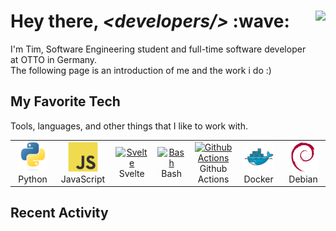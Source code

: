 <!-- 
  Inspiration taken from:
  - https://github.com/harshkumarkhatri/harshkumarkhatri
  - https://github.com/MacroPower/MacroPower
  - https://github.com/MartinHeinz/MartinHeinz
  - https://github.com/cheesits456/cheesits456
-->

<h1 align='left'>Hey there, <i>&lt;developers/&gt;</i> :wave: 
<img align='right' style='height: 140px;' src='https://media.tenor.com/ZMv97DV4HakAAAAi/fgd.gif'> </h1>
<p align='left'>I'm Tim, Software Engineering student and full-time software developer at OTTO in Germany. <br> The following page is an introduction of me and the work i do :)</p>


## My Favorite Tech
<p> Tools, languages, and other things that I like to work with. </p>

<!-- Icons: https://devicon.dev/ -->
<table>
  <tr>
    <td align="center" width="96">
      <a href="#">
        <img src="./img/python-original.svg" width="48" height="48" alt="Python" />
      </a>
      <br>Python
    </td>
    <td align="center" width="96">
      <a href="#">
        <img src="./img/javascript-original.svg" width="48" height="48" alt="JavaScript" />
      </a>
      <br>JavaScript
    </td>
    <td align="center"  width="96">
      <a href="#">
        <img src="https://cdn.jsdelivr.net/gh/devicons/devicon@latest/icons/svelte/svelte-original.svg" width="48" height="48" alt="Svelte" />
      </a>
      <br>Svelte
    </td>
    <td align="center"  width="96">
      <a href="#">
        <img src="https://cdn.jsdelivr.net/gh/devicons/devicon@latest/icons/bash/bash-original.svg" width="48" height="48" alt="Bash" />
      </a>
      <br>Bash
    </td> 
    <td align="center"  width="96">
      <a href="#">
        <img src="https://cdn.jsdelivr.net/gh/devicons/devicon@latest/icons/githubactions/githubactions-original.svg" width="48" height="48" alt="Github Actions" />
      </a>
      <br>Github Actions
    </td>
    <td align="center" width="96"> 
      <a href="#" >
        <img src="./img/docker-original.svg" width="48" height="48" alt="Docker" />
      </a>
      <br>Docker
    </td>
    <td align="center"  width="96">
      <a href="#">
        <img src="./img/debian-original.svg" width="48" height="48" alt="Debian" />
      </a>
      <br>Debian
    </td>
  </tr>
</table>

## Recent Activity

<!--START_SECTION:activity-->


<!--END_SECTION:activity-->
